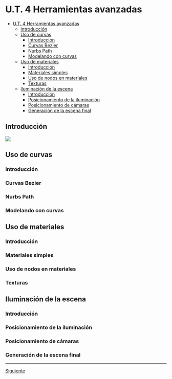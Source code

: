 ﻿# U.T. 4 Herramientas avanzadas
- [U.T. 4 Herramientas avanzadas](#ut-4-herramientas-avanzadas)
  - [Introducción](#introducción)
  - [Uso de curvas](#uso-de-curvas)
    - [Introducción](#introducción-1)
    - [Curvas Bezier](#curvas-bezier)
    - [Nurbs Path](#nurbs-path)
    - [Modelando con curvas](#modelando-con-curvas)
  - [Uso de materiales](#uso-de-materiales)
    - [Introducción](#introducción-2)
    - [Materiales simples](#materiales-simples)
    - [Uso de nodos en materiales](#uso-de-nodos-en-materiales)
    - [Texturas](#texturas)
  - [Iluminación de la escena](#iluminación-de-la-escena)
    - [Introducción](#introducción-3)
    - [Posicionamiento de la iluminación](#posicionamiento-de-la-iluminación)
    - [Posicionamiento de cámaras](#posicionamiento-de-cámaras)
    - [Generación de la escena final](#generación-de-la-escena-final)


## Introducción 
![](ut_04_000.png)

## Uso de curvas
### Introducción
### Curvas Bezier
### Nurbs Path
### Modelando con curvas

## Uso de materiales
### Introducción
### Materiales simples
### Uso de nodos en materiales
### Texturas

## Iluminación de la escena
### Introducción
### Posicionamiento de la iluminación
### Posicionamiento de cámaras
### Generación de la escena final


---
[Siguiente](ut_4_01.md)

